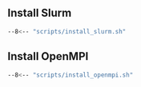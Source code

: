 ## Install Slurm

```bash title="install_slurm.sh" linenums="1"
--8<-- "scripts/install_slurm.sh"
```

## Install OpenMPI

```bash title="install_openmpi.sh" linenums="1"
--8<-- "scripts/install_openmpi.sh"
```